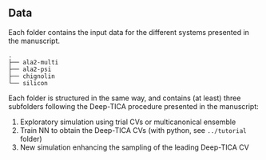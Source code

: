 ## Data

Each folder contains the input data for the different systems presented in the manuscript.

```
.
├── ala2-multi
├── ala2-psi
├── chignolin
└── silicon
```

Each folder is structured in the same way, and contains (at least) three subfolders following the Deep-TICA procedure presented in the manuscript:

1. Exploratory simulation using trial CVs or multicanonical ensemble 
2. Train NN to obtain the Deep-TICA CVs (with python, see `../tutorial` folder)
3. New simulation enhancing the sampling of the leading Deep-TICA CV 
